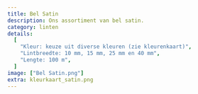 ```yaml
---
title: Bel Satin
description: Ons assortiment van bel satin.
category: linten
details:
  [
    "Kleur: keuze uit diverse kleuren (zie kleurenkaart)",
    "Lintbreedte: 10 mm, 15 mm, 25 mm en 40 mm",
    "Lengte: 100 m",
  ]
image: ["Bel Satin.png"]
extra: kleurkaart_satin.png
---
```

